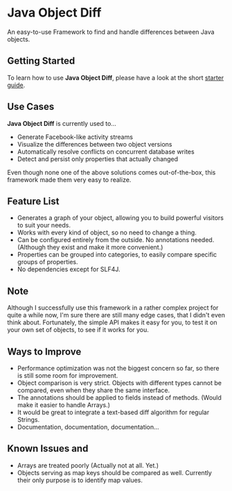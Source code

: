 # Java Object Diff

An easy-to-use Framework to find and handle differences between Java objects.

## Getting Started

To learn how to use **Java Object Diff**, please have a look at the short [starter guide](https://github.com/SQiShER/java-object-diff/wiki/Getting-Started).

## Use Cases

**Java Object Diff** is currently used to…

* Generate Facebook-like activity streams
* Visualize the differences between two object versions
* Automatically resolve conflicts on concurrent database writes
* Detect and persist only properties that actually changed

Even though none one of the above solutions comes out-of-the-box, this framework made them very easy to realize.

## Feature List

* Generates a graph of your object, allowing you to build powerful visitors to suit your needs.
* Works with every kind of object, so no need to change a thing.
* Can be configured entirely from the outside. No annotations needed. (Although they exist and make it more convenient.)
* Properties can be grouped into categories, to easily compare specific groups of properties.
* No dependencies except for SLF4J.

## Note

Although I successfully use this framework in a rather complex project for quite a while now, I'm sure there are still many
edge cases, that I didn't even think about. Fortunately, the simple API makes it easy for you, to test it on your own set of
objects, to see if it works for you.

## Ways to Improve

* Performance optimization was not the biggest concern so far, so there is still some room for improvement.
* Object comparison is very strict. Objects with different types cannot be compared, even when they share the same interface.
* The annotations should be applied to fields instead of methods. (Would make it easier to handle Arrays.)
* It would be great to integrate a text-based diff algorithm for regular Strings.
* Documentation, documentation, documentation...

## Known Issues and

* Arrays are treated poorly (Actually not at all. Yet.)
* Objects serving as map keys should be compared as well. Currently their only purpose is to identify map values.
